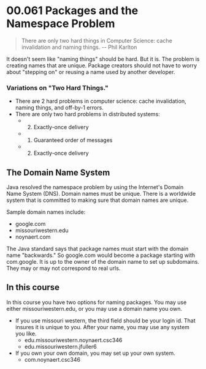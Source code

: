 # 00.061 Packages and the Namespace Problem

> There are only two hard things in Computer Science: cache invalidation and naming things.  -- Phil Karlton

It doesn't seem like "naming things" should be hard.  But it is.  The problem is creating names that are unique.  Package creators should not have to worry about "stepping on" or reusing a name used by another developer.

### Variations on "Two Hard Things."

- There are 2 hard problems in computer science: cache invalidation, naming things, and off-by-1 errors.
- There are only two hard problems in distributed systems: 
  - 2. Exactly-once delivery 
  - 1. Guaranteed order of messages 
  - 2. Exactly-once delivery

## The Domain Name System

Java resolved the namespace problem by using the Internet's Domain Name System (DNS).  Domain names must be unique.  There is a worldwide system that is committed to making sure that domain names are unique.

Sample domain names include:

- google.com
- missouriwestern.edu
- noynaert.com

The Java standard says that package names must start with the domain name "backwards."  So google.com would become a package starting with com.google.  It is up to the owner of the domain name to set up subdomains.  They may or may not correspond to real urls.  

## In this course

In this course you have two options for naming packages.  You may use either missouriwestern.edu, or you may use a domain name you own.

- If you use missouri western, the third field should be your login id.  That insures it is unique to you.  After your name, you may use any system you like.
  - edu.missouriwestern.noynaert.csc346
  - edu.missouriwestern.jfuller6
- If you own your own domain, you may set up your own system.
  - com.noynaert.csc346